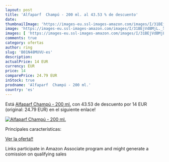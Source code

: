 ```yaml
---
layout: post
title: 'Alfaparf  Champú - 200 ml. al 43.53 % de descuento'
date: 
thumbnailImage: 'https://images-eu.ssl-images-amazon.com/images/I/31BEjVdBMjL._SL200_.jpg'
image: 'https://images-eu.ssl-images-amazon.com/images/I/31BEjVdBMjL._SL200_.jpg'
images: [ 'https://images-eu.ssl-images-amazon.com/images/I/31BEjVdBMjL._SL200_.jpg' ]
comments: true
category: ofertas
author: ring
slug: 'B01N48MUVU-es'
description:
actualPrice: 14 EUR
currency: EUR
price: 14
comparePrice: 24.79 EUR
inStock: true
prodname: 'Alfaparf  Champú - 200 ml.'
country: 'es'
---
```


Está [Alfaparf  Champú - 200 ml.](https://www.amazon.es/dp/B01N48MUVU/?tag=tolees-21) con 43.53 de descuento por 14 EUR (original: 24.79 EUR) en el siguiente enlace!

[![Alfaparf  Champú - 200 ml.](https://images-eu.ssl-images-amazon.com/images/I/31BEjVdBMjL._SL200_.jpg)](https://www.amazon.es/dp/B01N48MUVU/?tag=tolees-21)

Principales características:


[Ver la oferta!!](https://www.amazon.es/dp/B01N48MUVU/?tag=tolees-21)

Links participate in Amazon Associate program and might generate a comission on qualifying sales



